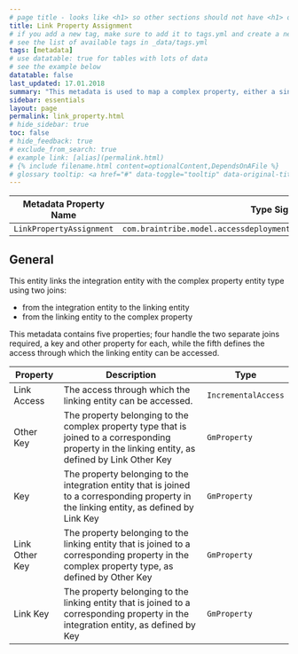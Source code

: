 ```yaml
---
# page title - looks like <h1> so other sections should not have <h1> or single-hash headings
title: Link Property Assignment
# if you add a new tag, make sure to add it to tags.yml and create a new page in pages/tags
# see the list of available tags in _data/tags.yml
tags: [metadata]
# use datatable: true for tables with lots of data
# see the example below
datatable: false
last_updated: 17.01.2018
summary: "This metadata is used to map a complex property, either a single or multiple aggregation, using an additional linking entity."
sidebar: essentials
layout: page
permalink: link_property.html
# hide_sidebar: true
toc: false
# hide_feedback: true
# exclude_from_search: true
# example link: [alias](permalink.html)
# {% include filename.html content=optionalContent,DependsOnAFile %}
# glossary tooltip: <a href="#" data-toggle="tooltip" data-original-title="{{site.data.glossary.entity_type}}">entity types</a>
---
```


Metadata Property Name  | Type Signature  
------- | -----------
`LinkPropertyAssignment` | `com.braintribe.model.accessdeployment.smart.meta.LinkPropertyAssignment`

## General
This entity links the integration entity with the complex property entity type using two joins:

* from the integration entity to the linking entity
* from the linking entity to the complex property

This metadata contains five properties; four handle the two separate joins required, a key and other property for each, while the fifth defines the access through which the linking entity can be accessed.

Property | Description | Type
------| --------- | -------
Link Access | The access through which the linking entity can be accessed.  | `IncrementalAccess`
Other Key | The property belonging to the complex property type that is joined to a corresponding property in the linking entity, as defined by Link Other Key | `GmProperty`
Key | The property belonging to the integration entity that is joined to a corresponding property in the linking entity, as defined by Link Key | `GmProperty`
Link Other Key | The property belonging to the linking entity that is joined to a corresponding property in the complex property type, as defined by Other Key | `GmProperty`
Link Key | The property belonging to the linking entity that is joined to a corresponding property in the integration entity, as defined by Key | `GmProperty`
